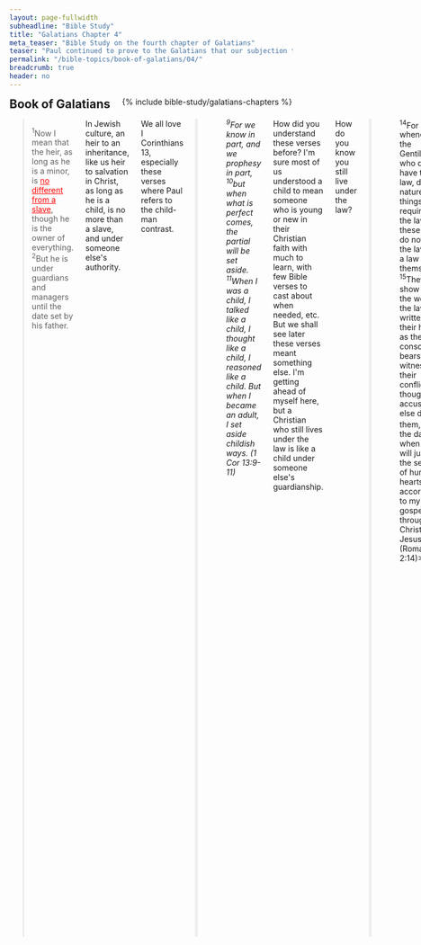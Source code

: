 ```yaml
---
layout: page-fullwidth
subheadline: "Bible Study"
title: "Galatians Chapter 4"
meta_teaser: "Bible Study on the fourth chapter of Galatians"
teaser: "Paul continued to prove to the Galatians that our subjection to the law ends at the arrival of Christ. He used the illustration of an heir's subjection to a guardian until he is of age. The Galatians's desire to be under the law is shown by the allegory of Isaac and Ishmael and therefore is inconsistent with their gospel liberty."
permalink: "/bible-topics/book-of-galatians/04/"
breadcrumb: true
header: no
---
```

<!--more-->
<div class="row">
<div class="bible-index medium-4 medium-push-8 columns">
<h2 style="margin: 0px">Book of Galatians</h2>
        {% include bible-study/galatians-chapters %}
</div><!-- /.medium-4.columns -->
<div class="medium-8 medium-pull-4 columns" markdown="1">

<!-- main body text -->
> <sup>1</sup>Now I mean that the heir, as long as he is a minor, is <span style="text-decoration: underline; color: #ff0000;">no different from a slave</span>, though he is the owner of everything. <sup>2</sup>But he is under guardians and managers until the date set by his father.

In Jewish culture, an heir to an inheritance, like us heir to salvation in Christ, as long as he is a child, is no more than a slave, and under someone else's authority.

We all love I Corinthians 13, especially these verses where Paul refers to the child-man contrast.

<p style="padding-left: 50px; border-left: 5px solid #eee; text-align: left;">
<em><sup>9</sup>For we know in part, and we prophesy in part, <sup>10</sup>but when what is perfect comes, the partial will be set aside. <sup>11</sup>When I was a child, I talked like a child, I thought like a child, I reasoned like a child. But when I became an adult, I set aside childish ways. (1 Cor 13:9-11)</em></p>

How did you understand these verses before? I'm sure most of us understood a child to mean someone who is young or new in their Christian faith with much to learn, with few Bible verses to cast about when needed, etc. But we shall see later these verses meant something else. I'm getting ahead of myself here, but a Christian who still lives under the law is like a child under someone else's guardianship.

How do you know you still live under the law?

<p style="padding-left: 50px; border-left: 5px solid #eee; text-align: left;">
<sup>14</sup>For whenever the Gentiles, who do not have the law, do by nature the things required by the law, these who do not have the law are a law to themselves. <sup>15</sup>They show that the work of the law is written in their hearts, as their conscience bears witness and their conflicting thoughts accuse or else defend them, <sup>16</sup>on the day when God will judge the secrets of human hearts, according to my gospel through Christ Jesus. (Romans 2:14)></em></p>

You may not have the 10 commandments like the Jews, but you do have laws in your hearts, and whatever that you believe can separate you and God, that is the law to you.

> <sup>3</sup>So also we, when we were <span style="text-decoration: underline; color: #ff0000;">minors</span>, were enslaved under the basic forces of the world.

The basic forces of the world, or "elements" according to KJV, or "rudiments." Rudimentary religious teachings of outward things, such as legal ordinances, childhood lessons such as letters of the alphabets (Jamieson, Fausset, and Brown). Our subjection to these <em><span style="color: #ff0000;">basic rules of conducts are considered "slavery"</span></em> by the Bible. Slavery because the one living under it can never fulfill it to 100%.

Haven't we read in the last chapter that if you choose to base your life on the law you have to fulfill all of it? Even Jesus challenged the Pharisees to "<em><span style="color: #ff0000;">be perfect</span></em>" because God is perfect, and without this perfection you cannot see God? Obviously he was pushing them to admit their need of him and not relying on the inferior sacrifices that cannot take away the guilt as deep as their sinful nature.

This is why basing our relationship with God on the law is a drudgery that Paul unflinchingly called slavery.

> <sup>4</sup>But when the <span style="text-decoration: underline;"><span style="color: #ff0000; text-decoration: underline;">appropriate time</span></span> had come,

The Fall began when man fell from grace, when they decided the law, the knowledge of good and evil, became their guide instead of their simple faith in God. Now was the time for Christ to come, it was called the appropriate time, or the fullness of the time (KJV). Why did it take God so long to send His Son? Perhaps it took that long for man to fully realize the enormity and deadly fruits of their sin—wars, genocide, atrocities, etc.—; and to prove to them that, had they been given ten thousand more years, <em><span style="color: #ff0000;">none will rise up</span></em> from among them as righteous in God's eye.

> God sent out his Son, born of a woman, born under the law, <sup>5</sup>to redeem those who were under the law, so that we may be <span style="text-decoration: underline;"><span style="color: #ff0000; text-decoration: underline;">adopted as sons with full rights</span></span>.

It stands to reason that if Christ redeemed us from under the law, we should be free from it. From a child to full sonship of God.
<p style="text-align: left;"><blockquote><sup>6</sup>And because you are sons, <span style="text-decoration: underline;"><span style="color: #ff0000; text-decoration: underline;">God sent the Spirit of his Son</span></span> into our hearts, who calls “Abba! Father!” <sup>7</sup>So you are no longer a slave but a son, and if you are a son, then you are also an heir through God.</blockquote></p>

This brings us back to the previous chapter when Paul sternly asked them how they received the Spirit of God, was it by law keeping, or by believing what they heard. We know what the answer should be, that we received God's greatest gift, the Spirit of His Son into our hearts, not because of what we do, but because of who we are: because we are sons and daughters. No works, just faith. Sounds like it cheapens God's grace, but no, it's the <em><span style="color: #ff0000;">exact opposite</span></em>. God's grace is so priceless that no works can buy, and so expensive it took the Son of God to pay for it.

#### <strong>Heirs of Promise Are Not to Return to Law</strong>

> <sup>8</sup>Formerly when you did not know God, you were enslaved to beings that by nature are not gods at all. <sup>9</sup>But now that you have come to know God (or rather to be known by God), <span style="text-decoration: underline; color: #ff0000;">how can you turn back again</span> to the weak and worthless basic forces? Do you want to be enslaved to them all over again? <sup>10</sup>You are observing religious days and months and seasons and years. <sup>11</sup>I fear for you that my work for you may have been <span style="text-decoration: underline;"><span style="color: #ff0000; text-decoration: underline;">in vain</span></span>. <sup>12</sup>I beg you, brothers and sisters, become like me, because I have become like you. You have done me no wrong!

Who were those "beings that by nature are not gods?" Those that can dictate, or those that you have come to trust for, the condition of your salvation. Let's not be surprise at this because so many lives have been wrecked by leaders who led them down the wrong path. The Galatians entrusted their relationship with God in the hands of those that profit from their lack of understanding.

Now that "you have come to <em><span style="color: #ff0000;">know God</span></em>," directly, and personally, no need for any intermediary, or for anyone to be a communication bridge between you and God.

When Christians rely on a law, even a single law, to dictate the terms or quality of their relationship with God, they inevitably must rely on some intermediary to qualify their fulfillment. As foolish as this may sound, many, if not most, Christians revert back to these "weak and worthless basic forces" to be "enslaved to them all over again."

The enormity of this reversal back to the law cannot be underestimated, as Paul was concerned that his effort for them may have been <em><span style="color: #ff0000;">in vain</span></em>, which could only mean the faith they had may not have been a "<span style="color: #ff0000;"><em>saving faith</em></span>" at all, as it is based on something else, and not Christ.

#### <strong>Personal Appeal of Paul</strong>

> <sup>13</sup>But you know it was because of a physical illness that I first proclaimed the gospel to you, <sup>14</sup>and though my physical condition put you to the test, you did not despise or reject me. Instead, you welcomed me as though I were an angel of God, as though I were Christ Jesus himself! <sup>15</sup>Where then is your sense of happiness now? For I testify about you that if it were possible, you would have pulled out your eyes and given them to me! <sup>16</sup>So then, have I become your enemy by<span style="text-decoration: underline;"><span style="color: #ff0000; text-decoration: underline;"> telling you the truth</span></span>?

Eventhough Paul's original intention was not to preach the gospel to the Galatians, but due to an illness that he was detained, and the gospel was preached as a result. Paul reminded them of that time when they welcomed him despite his condition, when they must have heard the gospel with much joy and anticipation, and now he had become their enemy because he told them the truth: that <em><span style="color: #ff0000;">law and grace cannot walk hand in hand</span></em>, that their salvation might be at risk because of this seemingly innocuous thing: the circumcision, and perhaps other means of cleansing. Their regard for this ritual may have been so high that Paul had now become their enemy.

> <sup>17</sup>They court you eagerly, but for no good purpose; they want to <span style="text-decoration: underline;"><span style="color: #ff0000; text-decoration: underline;">exclude</span></span> you, so that you would seek them eagerly. <sup>18</sup>However, it is good to be sought eagerly for a good purpose at all times, and not only when I am present with you. <sup>19</sup> My children—I am again undergoing birth pains until Christ is formed in you! <sup>20</sup>I wish I could be with you now and change <span style="text-decoration: underline;"><span style="color: #ff0000; text-decoration: underline;">my tone of voice</span></span>, because I am <span style="text-decoration: underline;"><span style="color: #ff0000; text-decoration: underline;">perplexed</span></span> about you.

They must be the legalistic leaders in their community; courting the Galatians so eagerly but not doing them any good because what they're promoting does not benefit them at all; and the legalists want to "exclude," or "<em><span style="color: #ff0000;">excommunicate</span></em>," them as a way of letting them know they aren't saved, so they may become more dependent on the law keepers. Paul's perplexity concerning their faith must be so overwhelming that he used such harsh tones, calling them foolish several times, and never once praised them for their faith.

#### <strong>An Appeal from Allegory</strong>

> <sup>21</sup>Tell me, <span style="text-decoration: underline;"><span style="color: #ff0000; text-decoration: underline;">you who want to be under the law</span></span>, do you not understand the law?

<em><span style="color: #ff0000;">Do you understand the law?</span></em> Do you know what its final objective is? If you know it, you would know that it does not bring you the justification you need for heaven. And if you know this you would also know that it would not help you please God, or make you more sanctified, or more perfect. It's meant to terrorize you until you flee to the One who alone can give you what you need to reconcile with God.

The allegory that we're going to read below was designed by God using Abraham's life to give us as a foreshadow of things to come. How He planned to save us is how it will be, it was then is as it will be now and forevermore: not by natural descent, or by works, or by human effort, but through the promise.

> <sup>22</sup>For it is written that <span style="text-decoration: underline;"><span style="color: #ff0000; text-decoration: underline;">Abraham had two sons</span></span>, one by the slave woman and the other by the free woman. <sup>23</sup>But one, the son by the slave woman, was born by natural descent, while the other, the son by the free woman, was born through the promise. <sup>24</sup>These things may be treated as an allegory, for these women represent two covenants. One is from Mount Sinai bearing children for slavery; this is Hagar. <sup>25</sup>Now Hagar represents Mount Sinai in Arabia and corresponds to the present Jerusalem, for she is in slavery with her children. <sup>26</sup>But the Jerusalem above is free, and she is our mother. <sup>27</sup>For it is written: “Rejoice, O barren woman who does not bear children; Break forth and shout, you who have no birth pains, because the children of the desolate woman are more numerous than those of the woman who has a husband.”

Do you see these <em><span style="color: #ff0000;">contrasts?</span></em> Slave/Free, Works(natural-descent)/Promise, Sinai/Zion(heavenly-Jerusalem), and Old-Covenant/New-Covenant. There must be a transition, a shifting in foundations, a change in which master we obey.

> <sup>28</sup>But you, brothers and sisters, are children of the promise like Isaac. <sup>29</sup>But just as at that time the one born by natural descent persecuted the one born according to the Spirit, so it is now. <sup>30</sup>But what does the scripture say? “<span style="text-decoration: underline;"><span style="color: #ff0000; text-decoration: underline;">Throw out the slave woman and her son</span></span>, for the son of the slave woman <span style="text-decoration: underline;"><span style="color: #ff0000; text-decoration: underline;">will not share the inheritance</span></span> with the son” of the free woman. <sup>31</sup>Therefore, brothers and sisters, we are not children of the slave woman but of the free woman.

<em><span style="color: #ff0000;">"Throw out the slave woman and her son?"</span></em> This is a very serious declaration from God and now delivered through the apostle Paul. Who do you think you are, or who would you choose to be identified as? Are you still under the law?

There is though one type of work that's approved by God; it is what Jesus said in John 6:29: "<em><span style="color: #008000;">This is the deed God requires—<span style="color: #ff0000;">to believe in the one whom he sent</span>.</span></em>" The NIV has it like this, if you like the "work" better than "deed":&nbsp;“<em><span style="color: #008000;">The work of God is this: to believe in the one he has sent.</span></em>”

<em><span style="color: #ff0000;">Throw out the slave woman and her son</span></em>. Is there anything you rely on other than Christ to maintain your relationship with God? Anything that appears to be a law that governs your relationship with Him? <em><span style="color: #ff0000;">Throw it out</span></em>, put your full faith in Christ. Make every effort to enter God's REST (Hebrews 4:11). If there is a work that pleases God, it is the effort to get to the place of God's rest, where Jesus said: It's finished, and He rested. This is the work that proves your faith.

(Additional thoughts. This was the hardest work for me, and it took more than 20 years since I put my trust in Christ, the work of finding this wonderful place of rest).

{% include bible-study/bible-study-footer %}
</div><!-- /.medium-8.columns -->
</div><!-- /.row -->
